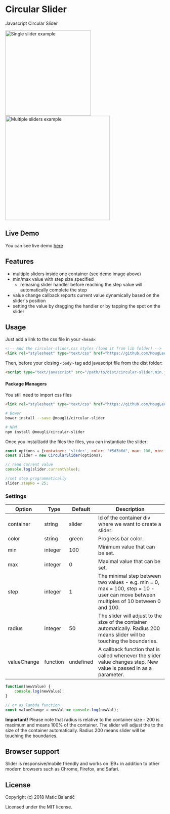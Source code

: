 # Circular Slider
Javascript Circular Slider

<img src="https://raw.githubusercontent.com/MougLee/circular-slider/master/examples/img/slider.png" alt="Single slider example" width="270" /> <img src="https://raw.githubusercontent.com/MougLee/circular-slider/master/examples/img/sliders.png" alt="Multiple sliders example" width="330" />

## Live Demo

You can see live demo [here](http://e-svet.si/slider)

## Features


* multiple sliders inside one container (see demo image above)
* min/max value with step size specified
    * releasing slider handler before reaching the step value will automatically complete the step
* value change callback reports current value dynamically based on the slider's position
* setting the value by dragging the handler or by tapping the spot on the slider


## Usage

Just add a link to the css file in your `<head>`:

```html
<!-- Add the circular-slider.css styles (load it from lib folder) -->
<link rel="stylesheet" type="text/css" href="https://github.com/MougLee/circular-slider/blob/master/lib/circular-slider.css"/>
```

Then, before your closing ```<body>``` tag add javascript file from the dist folder:

```html
<script type="text/javascript" src="/path/to/dist/circular-slider.min.js"></script>
```

#### Package Managers

You still need to import css files
```html
<link rel="stylesheet" type="text/css" href="https://github.com/MougLee/circular-slider/blob/master/lib/circular-slider.css"/>
```

```sh
# Bower
bower install --save @mougli/circular-slider

# NPM
npm install @mougli/circular-slider
```

Once you install/add the files the files, you can instantiate the slider:

```javascript
const options = {container: 'slider', color: "#5d3b6d", max: 100, min: 0, step: 1, radius: 190, valueChange: val => console.log("Value changed: " + val)};
const slider = new CircularSlider(options);

// read current value
console.log(slider.currentValue);

//set step programmatically
slider.stepNo = 25;
```


### Settings

Option | Type | Default | Description
------ | ---- | ------- | -----------
container | string | slider | Id of the container div where we want to create a slider.
color | string | green | Progress bar color.
min | integer | 100 | Minimum value that can be set.
max | integer | 0 | Maximal value that can be set.
step | integer | 1 | The minimal step between two values - e.g. min = 0, max = 100, step = 10 - user can move between multiples of 10 between 0 and 100.
radius | integer | 50 | The slider will adjust to the size of the container automatically. Radius 200 means slider will be touching the boundaries.
valueChange | function | undefined | A callback function that is called whenever the slider value changes step. New value is passed in as a parameter.

```javascript
function(newValue) {
    console.log(newValue);
}

// or as lambda function
const valueChange = newVal => console.log(newVal);
```

**Important!** Please note that radius is relative to the container size - 200 is maximum and means 100% of the container. The slider will adjust the to the size of the container automatically. Radius 200 means slider will be touching the boundaries.

## Browser support

Slider is responsive/mobile friendly and works on IE9+ in addition to other modern browsers such as Chrome, Firefox, and Safari.

## License
Copyright (c) 2018 Matic Balantič

Licensed under the MIT license.